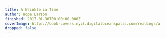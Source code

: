 ```yaml
---
title: A Wrinkle in Time
author: Hope Larson
finished: 2017-07-30T00:00:00.000Z
coverImage: https://book-covers.nyc3.digitaloceanspaces.com/readings/a-wrinkle-in-time-graphic-novel-01.jpg
dropped: false
---
```


